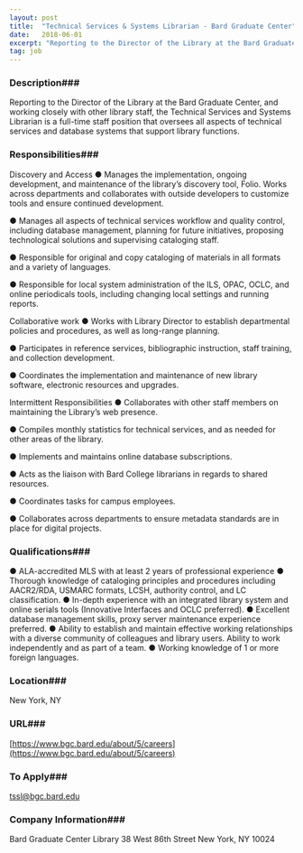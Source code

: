 ```yaml
---
layout: post
title:  "Technical Services & Systems Librarian - Bard Graduate Center"
date:   2018-06-01
excerpt: "Reporting to the Director of the Library at the Bard Graduate Center, and working closely with other library staff, the Technical Services and Systems Librarian is a full-time staff position that oversees all aspects of technical services and database systems that support library functions."
tag: job
---
```


### Description###

Reporting to the Director of the Library at the Bard Graduate Center, and working closely with other library staff, the Technical Services and Systems Librarian is a full-time staff position that oversees all aspects of technical services and database systems that support library functions.


### Responsibilities###

Discovery and Access
●	Manages the implementation, ongoing development, and maintenance of the library’s discovery tool, Folio. Works across departments and collaborates with outside developers to customize tools and ensure continued development.

●	Manages all aspects of technical services workflow and quality control, including database management, planning for future initiatives, proposing technological solutions and supervising cataloging staff.

●	Responsible for original and copy cataloging of materials in all formats and a variety of languages.

●	Responsible for local system administration of the ILS, OPAC, OCLC, and online periodicals tools, including changing local settings and running reports.

Collaborative work
●	Works with Library Director to establish departmental policies and procedures, as well as long-range planning.

●	Participates in reference services, bibliographic instruction, staff training, and collection development.

●	Coordinates the implementation and maintenance of new library software, electronic resources and upgrades.

Intermittent Responsibilities 
●	Collaborates with other staff members on maintaining the Library’s web presence.

●	Compiles monthly statistics for technical services, and as needed for other areas of the library.

●	Implements and maintains online database subscriptions.

●	Acts as the liaison with Bard College librarians in regards to shared resources.

●	Coordinates tasks for campus employees.

●	Collaborates across departments to ensure metadata standards are in place for digital projects.




### Qualifications###

●	ALA-accredited MLS with at least 2 years of professional experience
●	Thorough knowledge of cataloging principles and procedures including AACR2/RDA, USMARC formats, LCSH, authority control, and LC classification.
●	In-depth experience with an integrated library system and online serials tools (Innovative Interfaces and OCLC preferred). 
●	Excellent database management skills, proxy server maintenance experience preferred.
●	Ability to establish and maintain effective working relationships with a diverse community of colleagues and library users. Ability to work independently and as part of a team.
●	Working knowledge of 1 or more foreign languages. 





### Location###

New York, NY


### URL###

[https://www.bgc.bard.edu/about/5/careers](https://www.bgc.bard.edu/about/5/careers)

### To Apply###

tssl@bgc.bard.edu


### Company Information###

Bard Graduate Center Library
38 West 86th Street
New York, NY 10024



